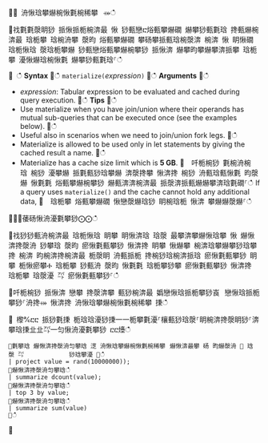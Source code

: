 ਍⌀ 洀愀琀攀爀椀愀氀椀稀攀⠀⤀ഀഀ
਍䄀氀氀漀眀猀 挀愀挀栀椀渀最 愀 猀甀戀ⴀ焀甀攀爀礀 爀攀猀甀氀琀 搀甀爀椀渀最 琀栀攀 琀椀洀攀 漀昀 焀甀攀爀礀 攀砀攀挀甀琀椀漀渀 椀渀 愀 眀愀礀 琀栀愀琀 漀琀栀攀爀 猀甀戀焀甀攀爀椀攀猀 挀愀渀 爀攀昀攀爀攀渀挀攀 琀栀攀 瀀愀爀琀椀愀氀 爀攀猀甀氀琀⸀ഀഀ
਍ ഀഀ
**Syntax**਍ഀഀ
`materialize(`*expression*`)`਍ഀഀ
**Arguments**਍ഀഀ
* *expression*: Tabular expression to be evaluated and cached during query execution.਍ഀഀ
**Tips**਍ഀഀ
* Use materialize when you have join/union where their operands has mutual sub-queries that can be executed once (see the examples below).਍ഀഀ
* Useful also in scenarios when we need to join/union fork legs.਍ഀഀ
* Materialize is allowed to be used only in let statements by giving the cached result a name.਍ഀഀ
* Materialize has a cache size limit which is **5 GB**. ਍  吀栀椀猀 氀椀洀椀琀 椀猀 瀀攀爀 挀氀甀猀琀攀爀 渀漀搀攀 愀渀搀 椀猀 洀甀琀甀愀氀 昀漀爀 愀氀氀 焀甀攀爀椀攀猀 爀甀渀渀椀渀最 挀漀渀挀甀爀爀攀渀琀氀礀⸀ഀഀ
  If a query uses `materialize()` and the cache cannot hold any additional data,਍  琀栀攀 焀甀攀爀礀 愀戀漀爀琀猀 眀椀琀栀 愀渀 攀爀爀漀爀⸀ഀഀ
਍⨀⨀䔀砀愀洀瀀氀攀猀⨀⨀ഀഀ
਍䄀猀猀甀洀椀渀最 琀栀愀琀 眀攀 眀愀渀琀 琀漀 最攀渀攀爀愀琀攀 愀 爀愀渀搀漀洀 猀攀琀 漀昀 瘀愀氀甀攀猀 愀渀搀 眀攀 愀爀攀 椀渀琀攀爀攀猀琀攀搀 椀渀 昀椀渀搀椀渀最 栀漀眀 洀甀挀栀 搀椀猀琀椀渀挀琀 瘀愀氀甀攀猀 眀攀 栀愀瘀攀Ⰰ 琀栀攀 猀甀洀 漀昀 愀氀氀 琀栀攀猀攀 瘀愀氀甀攀猀 愀渀搀 琀栀攀 琀漀瀀 ㌀ 瘀愀氀甀攀猀⸀ഀഀ
਍吀栀椀猀 挀愀渀 戀攀 搀漀渀攀 甀猀椀渀最 嬀戀愀琀挀栀攀猀崀⠀戀愀琀挀栀攀猀⸀洀搀⤀ 愀渀搀 洀愀琀攀爀椀愀氀椀稀攀 㨀ഀഀ
਍ 㰀℀ⴀⴀ 挀猀氀㨀 栀琀琀瀀猀㨀⼀⼀栀攀氀瀀⸀欀甀猀琀漀⸀眀椀渀搀漀眀猀⸀渀攀琀㨀㐀㐀㌀⼀匀愀洀瀀氀攀猀 ⴀⴀ㸀ഀഀ
```਍氀攀琀 爀愀渀搀漀洀匀攀琀 㴀 洀愀琀攀爀椀愀氀椀稀攀⠀爀愀渀最攀 砀 昀爀漀洀 ㄀ 琀漀 ㌀　　　　　　　 猀琀攀瀀 ㄀ഀഀ
| project value = rand(10000000));਍爀愀渀搀漀洀匀攀琀ഀഀ
| summarize dcount(value);਍爀愀渀搀漀洀匀攀琀ഀഀ
| top 3 by value;਍爀愀渀搀漀洀匀攀琀ഀഀ
| summarize sum(value)਍ഀഀ
```਍